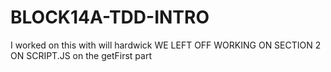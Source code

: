 # BLOCK14A-TDD-INTRO

I worked on this with will hardwick
WE LEFT OFF WORKING ON SECTION 2 ON SCRIPT.JS on the getFirst part 
